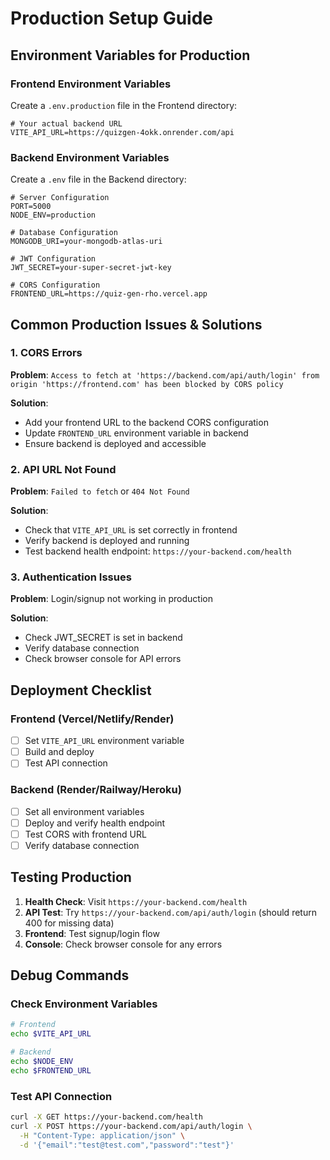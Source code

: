 # Production Setup Guide

## Environment Variables for Production

### Frontend Environment Variables

Create a `.env.production` file in the Frontend directory:

```env
# Your actual backend URL
VITE_API_URL=https://quizgen-4okk.onrender.com/api
```

### Backend Environment Variables

Create a `.env` file in the Backend directory:

```env
# Server Configuration
PORT=5000
NODE_ENV=production

# Database Configuration
MONGODB_URI=your-mongodb-atlas-uri

# JWT Configuration
JWT_SECRET=your-super-secret-jwt-key

# CORS Configuration
FRONTEND_URL=https://quiz-gen-rho.vercel.app
```

## Common Production Issues & Solutions

### 1. CORS Errors
**Problem**: `Access to fetch at 'https://backend.com/api/auth/login' from origin 'https://frontend.com' has been blocked by CORS policy`

**Solution**: 
- Add your frontend URL to the backend CORS configuration
- Update `FRONTEND_URL` environment variable in backend
- Ensure backend is deployed and accessible

### 2. API URL Not Found
**Problem**: `Failed to fetch` or `404 Not Found`

**Solution**:
- Check that `VITE_API_URL` is set correctly in frontend
- Verify backend is deployed and running
- Test backend health endpoint: `https://your-backend.com/health`

### 3. Authentication Issues
**Problem**: Login/signup not working in production

**Solution**:
- Check JWT_SECRET is set in backend
- Verify database connection
- Check browser console for API errors

## Deployment Checklist

### Frontend (Vercel/Netlify/Render)
- [ ] Set `VITE_API_URL` environment variable
- [ ] Build and deploy
- [ ] Test API connection

### Backend (Render/Railway/Heroku)
- [ ] Set all environment variables
- [ ] Deploy and verify health endpoint
- [ ] Test CORS with frontend URL
- [ ] Verify database connection

## Testing Production

1. **Health Check**: Visit `https://your-backend.com/health`
2. **API Test**: Try `https://your-backend.com/api/auth/login` (should return 400 for missing data)
3. **Frontend**: Test signup/login flow
4. **Console**: Check browser console for any errors

## Debug Commands

### Check Environment Variables
```bash
# Frontend
echo $VITE_API_URL

# Backend
echo $NODE_ENV
echo $FRONTEND_URL
```

### Test API Connection
```bash
curl -X GET https://your-backend.com/health
curl -X POST https://your-backend.com/api/auth/login \
  -H "Content-Type: application/json" \
  -d '{"email":"test@test.com","password":"test"}'
``` 